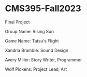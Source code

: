 # CMS395-Fall2023
Final Project


Group Name: Rising Sun

Game Name: Tatsu's Flight

Xandria Bramble: Sound Design

Avery Miller: Story Writer, Programmer

Wolf Pickens: Project Lead, Art
